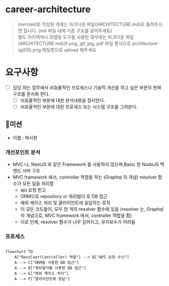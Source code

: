 # career-architecture
>
> mermaid로 작성된 과제는 마크다운 파일(ARCHITECTURE.md)로 올려주시면 됩니다. (md 파일 내에 기존 구조를 넣어주세요)<br>
> 별도 아키택쳐나 모델링 도구를 사용한 경우에는 마크다운 파일(ARCHITECTURE.md)과 png, gif, jpg, pdf 파일 형식으로 architecture-{gitID}.png 파일명으로 upload 해주세요
>

# 요구사항

- [ ] 담당 하는 업무에서 비효율적인 프로세스나 기술적 개선을 하고 싶은 부분의 현재 구조를 문서화 한다.
  - [ ] 비효율적인 부분에 대한 분석내용을 정리한다.
  - [ ] 비효율적인 부분에 대한 프로세스 또는 시스템 구조를 그려본다.

## 🚀미션

- 이름 : 박서현

### 개선포인트 분석

- MVC 나, NestJS 와 같은 Framework 를 사용하지 않으며,Basic 한 NodeJS 백엔드 서버 구조
- MVC framework 에서, controller 역할을 하는 (Graphql 의 개념) resolver 함수가 모든 일을 처리함
  - api 요청 받고
  - ORM으로 repository or 쿼리빌더 로 DB 접근
  - 예외 케이스 처리 및 클라이언트에 응답하는 로직
  - 이 모든 코드들이, 모두 한 개의 resolver 함수에 있음 (resolver 는, Graphql 의 개념으로, MVC framework 에서, controller 역할을 함)
  - 이로 인해, resolver 함수가 너무 길어지고, 유지보수가 어려움


### 프로세스

```mermaid

flowchart TD
    A["Resolver(Controller) 역할"] --> B["API 요청 수신"]
    A --> C["ORM을 사용한 DB 접근"]
    A --> D["쿼리빌더를 사용한 DB 접근"]
    A --> E["예외 케이스 처리"]
    A --> F["클라이언트에 응답"]
```
